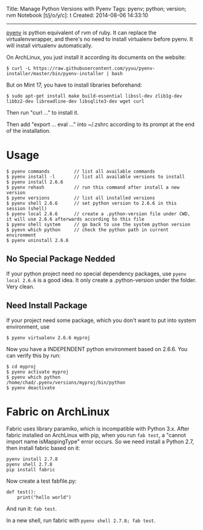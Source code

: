 Title: Manage Python Versions with Pyenv
Tags: pyenv; python; version; rvm
Notebook [t/j/o/y/c]: t
Created: 2014-08-06 14:33:10

------

[pyenv](https://github.com/yyuu/pyenv) is python equivalent of rvm of ruby.
It can replace the virtualenvwrapper, and there's no need to install virtualenv before pyenv.
It will install virtualenv automatically.

On ArchLinux, you just install it according its documents on the website:

    $ curl -L https://raw.githubusercontent.com/yyuu/pyenv-installer/master/bin/pyenv-installer | bash

But on Mint 17, you have to install libraries beforehand:

    $ sudo apt-get install make build-essential libssl-dev zlib1g-dev libbz2-dev libreadline-dev libsqlite3-dev wget curl

Then run "curl ..." to install it.

Then add "export ... eval ..." into ~/.zshrc according to its prompt at the end of the installation.

# Usage

    $ pyenv commands         // list all available commands
    $ pyenv install -l       // list all available versions to install
    $ pyenv install 2.6.6
    $ pyenv rehash           // run this command after install a new version
    $ pyenv versions         // list all installed versions
    $ pyenv shell 2.6.6      // set python version to 2.6.6 in this session (shell)
    $ pyenv local 2.6.6      // create a .python-version file under CWD, it will use 2.6.6 afterwards according to this file
    $ pyenv shell system     // go back to use the system python version
    $ pyevn which python     // check the python path in current environment
    $ pyenv uninstall 2.6.6

## No Special Package Nedded

If your python project need no special dependency packages, use `pyenv local 2.6.6` is a good idea.
It only create a .python-version under the folder. Very clean.

## Need Install Package

If your project need some package, which you don't want to put into system environment, use

    $ pyenv virtualenv 2.6.6 myproj

Now you have a INDEPENDENT python environment based on 2.6.6. You can verify this by run:

    $ cd myproj
    $ pyenv activate myproj
    $ pyenv which python
    /home/chad/.pyenv/versions/myproj/bin/python
    $ pyenv deactivate

# Fabric on ArchLinux

Fabric uses library paramiko, which is incompatible with Python 3.x.
After fabric installed on ArchLinux with pip, when you run `fab test`, a "cannot import name isMappingType" error occurs. 
So we need install a Python 2.7, then install fabric based on it:
```
pyenv install 2.7.8
pyenv shell 2.7.8
pip install fabric
```
Now create a test fabfile.py:
```
def test():
    print("hello world")
```
And run it: `fab test`.

In a new shell, run fabric with `pyenv shell 2.7.8; fab test`.

